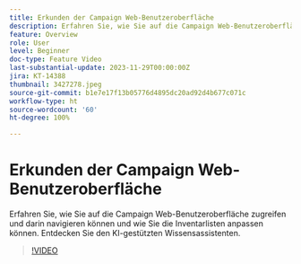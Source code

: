 ```yaml
---
title: Erkunden der Campaign Web-Benutzeroberfläche
description: Erfahren Sie, wie Sie auf die Campaign Web-Benutzeroberfläche zugreifen und darin navigieren können und wie Sie die Inventarlisten anpassen können. Entdecken Sie den KI-gestützten Wissensassistenten.
feature: Overview
role: User
level: Beginner
doc-type: Feature Video
last-substantial-update: 2023-11-29T00:00:00Z
jira: KT-14388
thumbnail: 3427278.jpeg
source-git-commit: b1e7e17f13b05776d4895dc20ad92d4b677c071c
workflow-type: ht
source-wordcount: '60'
ht-degree: 100%

---
```



# Erkunden der Campaign Web-Benutzeroberfläche

Erfahren Sie, wie Sie auf die Campaign Web-Benutzeroberfläche zugreifen und darin navigieren können und wie Sie die Inventarlisten anpassen können. Entdecken Sie den KI-gestützten Wissensassistenten.

>[!VIDEO](https://video.tv.adobe.com/v/3427278/?learn=on)
